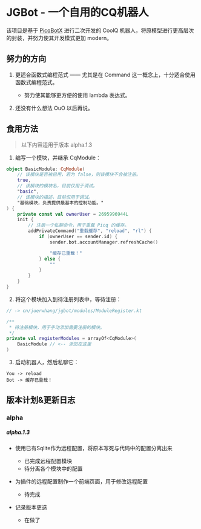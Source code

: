 # JGBot - 一个自用的CQ机器人

该项目是基于 [PicqBotX](https://github.com/HyDevelop/PicqBotX) 进行二次开发的 CoolQ 机器人，将原模型进行更高层次的封装，并努力使其开发模式更加 modern。

## 努力的方向

1. 更适合函数式编程范式 —— 尤其是在 Command 这一概念上，十分适合使用函数式编程范式。
    - 努力使其能够更方便的使用 lambda 表达式。

2. 还没有什么想法 OuO 以后再说。

## 食用方法

> 以下内容适用于版本 alpha.1.3

1. 编写一个模块，并继承 CqModule：
```kotlin
object BasicModule: CqModule(
    // 该模块是否被启用，若为 false，则该模块不会被注册。
    true,
    // 该模块的模块名，目前仅用于调试。
    "basic",
    // 该模块的描述，目前仅用于调试。
    "基础模块，负责提供最基本的控制功能。"
) {
    private const val ownerUser = 2695996944L
    init {
        // 注册一个私聊命令，用于重载 Picq 的缓存。
        addPrivateCommand("重载缓存", "reload", "rl") {
            if (ownerUser == sender.id) {
                sender.bot.accountManager.refreshCache()

                "缓存已重载！"
            } else {
                ""
            }
        }
    }
}
```

2. 将这个模块加入到待注册列表中，等待注册：
```kotlin
// -> cn/juerwhang/jgbot/modules/ModuleRegister.kt

/**
 * 待注册模块，用于手动添加需要注册的模块。
 */
private val registerModules = arrayOf<CqModule>(
    BasicModule // <-- 添加在这里
)
```

3. 启动机器人，然后私聊它：
```text
You -> reload
Bot -> 缓存已重载！
```
## 版本计划&更新日志

### alpha

##### alpha.1.3

- 使用已有Sqlite作为远程配置，将原本写死与代码中的配置分离出来
    - 已完成远程配置模块
    - 待分离各个模块中的配置

- 为插件的远程配置制作一个前端页面，用于修改远程配置
    - 待完成

- 记录版本更迭
    - 在做了
